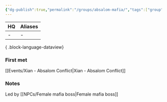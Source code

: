 ```yaml
---
{"dg-publish":true,"permalink":"/groups/absalom-mafia/","tags":["group"],"dgShowBacklinks":true,"dgShowLocalGraph":true,"noteIcon":"group","created":"2024-01-09T00:23:43.893+01:00","updated":"2024-01-18T10:43:16.431+01:00"}
---
```


| HQ | Aliases |
| -- | ------- |
| \- | \-      |

{ .block-language-dataview}
### First met
[[Events/Xian - Absalom Conflict\|Xian - Absalom Conflict]]
### Notes
Led by [[NPCs/Female mafia boss\|Female mafia boss]]